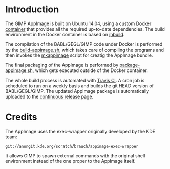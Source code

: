 # Introduction

The GIMP AppImage is built on Ubuntu 14.04, using a custom [Docker container](https://github.com/aferrero2707/docker-trusty-gimp) that provides all the required up-to-date dependencies. The build environment in the Docker container is based on [jhbuild](https://github.com/GNOME/jhbuild).

The compilation of the BABL/GEGL/GIMP code under Docker is performed by the [build-appimage.sh](https://github.com/aferrero2707/gimp-appimage/blob/master/build-appimage.sh), which takes care of compiling the programs and then invokes the [mkappimage](https://github.com/aferrero2707/gimp-appimage/blob/master/mkappimage) script for creatig the AppImage bundle.

The final packaging of the AppImage is performed by [package-appimage.sh](https://github.com/aferrero2707/gimp-appimage/blob/master/package-appimage.sh), which gets executed outside of the Docker container.

The whole build process is automated with [Travis CI](https://travis-ci.org/aferrero2707/gimp-appimage). A cron job is scheduled to run on a weekly basis and builds the git HEAD version of BABL/GEGL/GIMP. The updated AppImage package is automatically uploaded to the [continuous release page](https://github.com/aferrero2707/gimp-appimage/releases/tag/continuous).

# Credits

The AppImage uses the exec-wrapper originally developed by the KDE team:

    git://anongit.kde.org/scratch/brauch/appimage-exec-wrapper
    
It allows GIMP to spawn external commands with the original shell environment instead of the one proper to the AppImage itself. 
